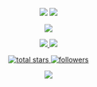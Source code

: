 <!--📊STATSGRAPH / 🌐WEBSITE: https://github.com/anuraghazra/github-readme-stats -->
<p align="center">
    <img src="https://github-readme-stats.vercel.app/api?username=AsafMeizner&show_icons=true&theme=merko&count_private=true">
    <img src="https://github-readme-streak-stats.herokuapp.com?user=AsafMeizner&theme=merko&date_format=M%20j%5B%2C%20Y%5D">
</p>

<!--📙LANGUAGES / 🌐WEBSITE: https://github.com/anuraghazra/github-readme-stats -->
<p align="center">
    <img src="https://github-readme-stats.vercel.app/api/top-langs/?username=AsafMeizner&layout=compact&theme=merko&langs_count=20">
</p>

<!--✨REPO / 🌐WEBSITE: https://github.com/anuraghazra/github-readme-stats -->
<p align="center">
    <a href="https://github.com/AsafMeizner/rosi-2.0">
        <img src="https://github-readme-stats.vercel.app/api/pin/?username=AsafMeizner&repo=rosi-2.0&theme=merko&show_owner">
    </a>
    <a href=github.com/asafmeizner/mashkif">
        <img src="https://github-readme-stats.vercel.app/api/pin/?username=AsafMeizner&repo=mashkif&theme=merko">
    </a>
</p>

<!--📛BADGES / 🌐WEBSITE: https://github.com/DenverCoder1/custom-icon-badges -->
<p align="center">
    <a href="https://github.com/AsafMeizner?tab=repositories&sort=stargazers">
        <img alt="total stars" title="Total stars on GitHub" src="https://custom-icon-badges.herokuapp.com/badge/dynamic/json?logo=star&color=55960c&labelColor=488207&label=Stars&style=for-the-badge&query=%24.stars&url=https://api.github-star-counter.workers.dev/user/AsafMeizner"/>
    </a>
    <a href="https://github.com/AsafMeizner?tab=followers">
        <img alt="followers" title="Follow me on Github" src="https://custom-icon-badges.herokuapp.com/github/followers/AsafMeizner?color=23960c&labelColor=188207&style=for-the-badge&logo=person-add&label=Followers&logoColor=white"/>
    </a>
</p>

<!--👀VIEWS / 🌐WEBSITE: https://github.com/antonkomarev/github-profile-views-counter -->
<p align="center">
    <img src="https://komarev.com/ghpvc/?username=AsafMeizner&color=0E9C47&style=for-the-badge">
</p>
